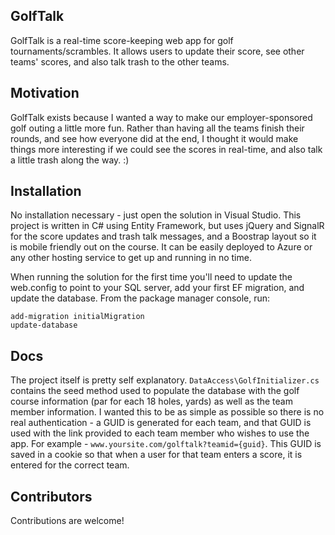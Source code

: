 ## GolfTalk

GolfTalk is a real-time score-keeping web app for 
golf tournaments/scrambles. It allows users to update their score, 
see other teams' scores, and also talk trash to the other teams.

## Motivation

GolfTalk exists because I wanted a way to make our employer-sponsored 
golf outing a little more fun. Rather than having all the teams finish 
their rounds, and see how everyone did at the end, I thought it would 
make things more interesting if we could see the scores in real-time, 
and also talk a little trash along the way. :)

## Installation

No installation necessary - just open the solution in Visual Studio. 
This project is written in C# using Entity Framework, but uses jQuery 
and SignalR for the score updates and trash talk messages, and a 
Boostrap layout so it is mobile friendly out on the course. It can be 
easily deployed to Azure or any other hosting service to get up and 
running in no time.

When running the solution for the first time you'll need to update the
web.config to point to your SQL server, add your first EF migration, 
and update the database. From the package manager console, run:

```
add-migration initialMigration
update-database
```

## Docs

The project itself is pretty self explanatory. `DataAccess\GolfInitializer.cs` contains the seed method used to populate the database with the golf course information (par for each 18 holes, yards) as well as the team member information. I wanted this to be as simple as possible so there is no real authentication - a GUID is generated for each team, and that GUID is used with the link provided to each team member who wishes to use the app. For example - `www.yoursite.com/golftalk?teamid={guid}`. This GUID is saved in a cookie so that when a user for that team enters a score, it is entered for the correct team.


## Contributors

Contributions are welcome!